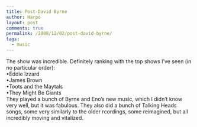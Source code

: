 ```yaml
---
title: Post-David Byrne
author: Harpo
layout: post
comments: true
permalink: /2008/12/02/post-david-byrne/
tags:
  - music
---
```

The show was incredible. Definitely ranking with the top shows I&#8217;ve seen (in no particular order):  
•Eddie Izzard  
•James Brown  
•Toots and the Maytals  
•They Might Be Giants  
They played a bunch of Byrne and Eno&#8217;s new music, which I didn&#8217;t know very well, but it was fabulous. They also did a bunch of Talking Heads songs, some very similarly to the older rcordings, some reimagined, but all incredibly moving and vitalized.